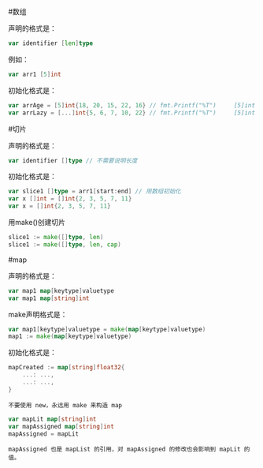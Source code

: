 #数组


声明的格式是：

```go
var identifier [len]type
```

例如：
```go
var arr1 [5]int
```

初始化格式是：
```go
var arrAge = [5]int{18, 20, 15, 22, 16} // fmt.Printf("%T")		[5]int
var arrLazy = [...]int{5, 6, 7, 10, 22} // fmt.Printf("%T")		[5]int
```



#切片


声明的格式是：
```go
var identifier []type // 不需要说明长度
```

初始化格式是：
```go
var slice1 []type = arr1[start:end] // 用数组初始化
var x []int = []int{2, 3, 5, 7, 11}
var x = []int{2, 3, 5, 7, 11}
```

用make()创建切片
```go
slice1 := make([]type, len)
slice1 := make([]type, len, cap)
```


#map


声明的格式是：
```go
var map1 map[keytype]valuetype
var map1 map[string]int
```
make声明格式是：
```go
var map1[keytype]valuetype = make(map[keytype]valuetype)
map1 := make(map[keytype]valuetype)
```
初始化格式是：
```go
mapCreated := map[string]float32{
	...: ...,
    ...: ...,
}
```
``不要使用 new，永远用 make 来构造 map``
```go
var mapLit map[string]int
var mapAssigned map[string]int
mapAssigned = mapLit
```
``mapAssigned 也是 mapList 的引用，对 mapAssigned 的修改也会影响到 mapLit 的值。``
